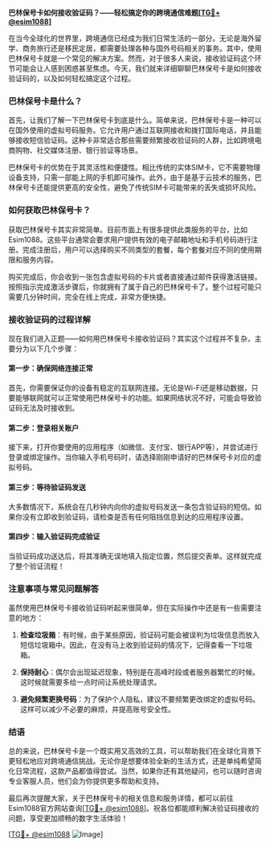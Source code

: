 **巴林保号卡如何接收验证码？——轻松搞定你的跨境通信难题[[TG💪+ @esim1088](https://t.me/s/esim1088)]**

在当今全球化的世界里，跨境通信已经成为我们日常生活的一部分。无论是海外留学、商务旅行还是移民定居，都需要处理各种与国外号码相关的事务。其中，使用巴林保号卡就是一个常见的解决方案。然而，对于很多人来说，接收验证码这个环节可能会让人感到困惑甚至焦虑。今天，我们就来详细聊聊巴林保号卡是如何接收验证码的，以及如何轻松搞定这个过程。

### 巴林保号卡是什么？

首先，让我们了解一下巴林保号卡到底是什么。简单来说，巴林保号卡是一种可以在国外使用的虚拟号码服务。它允许用户通过互联网接收和拨打国际电话，并且能够接收短信验证码。这种卡非常适合那些需要频繁接收验证码的人群，比如跨境电商购物、社交媒体注册、银行验证等场景。

巴林保号卡的优势在于其灵活性和便捷性。相比传统的实体SIM卡，它不需要物理设备支持，只需一部能上网的手机即可操作。此外，由于是基于云技术的服务，巴林保号卡还能提供更高的安全性，避免了传统SIM卡可能带来的丢失或损坏风险。

### 如何获取巴林保号卡？

获取巴林保号卡其实非常简单。目前市面上有很多提供此类服务的平台，比如Esim1088。这些平台通常会要求用户提供有效的电子邮箱地址和手机号码进行注册。完成注册后，用户可以选择购买不同类型的套餐，每个套餐对应不同的使用期限和服务内容。

购买完成后，你会收到一张包含虚拟号码的卡片或者直接通过邮件获得激活链接。按照指示完成激活步骤后，你就拥有了属于自己的巴林保号卡了。整个过程可能只需要几分钟时间，完全在线上完成，非常方便快捷。

### 接收验证码的过程详解

现在我们进入正题——如何用巴林保号卡接收验证码？其实这个过程并不复杂，主要分为以下几个步骤：

#### 第一步：确保网络连接正常
首先，你需要保证你的设备有稳定的互联网连接。无论是Wi-Fi还是移动数据，只要能够联网就可以正常使用巴林保号卡的功能。如果网络状况不好，可能会导致验证码无法及时接收到。

#### 第二步：登录相关账户
接下来，打开你要使用的应用程序（如微信、支付宝、银行APP等），并尝试进行登录或绑定操作。当你输入手机号码时，请选择刚刚申请好的巴林保号卡对应的虚拟号码。

#### 第三步：等待验证码发送
大多数情况下，系统会在几秒钟内向你的虚拟号码发送一条包含验证码的短信。如果你没有立即收到验证码，请检查是否有任何阻挡信息到达的应用程序设置。

#### 第四步：输入验证码完成验证
当验证码成功送达后，将其准确无误地填入指定位置，然后提交表单。这样就完成了整个验证流程！

### 注意事项与常见问题解答

虽然使用巴林保号卡接收验证码听起来很简单，但在实际操作中还是有一些需要注意的地方：

1. **检查垃圾箱**：有时候，由于某些原因，验证码可能会被误判为垃圾信息而放入短信垃圾箱中。因此，在没有马上收到验证码的情况下，记得查看一下垃圾箱。
   
2. **保持耐心**：偶尔会出现延迟现象，特别是在高峰时段或者服务器繁忙的时候。这时候就需要多给一点时间让系统处理请求。

3. **避免频繁更换号码**：为了保护个人隐私，建议不要频繁更改绑定的虚拟号码。这样可以减少不必要的麻烦，并提高账号安全性。

### 结语

总的来说，巴林保号卡是一个既实用又高效的工具，可以帮助我们在全球化背景下更轻松地应对跨境通信挑战。无论你是想要体验全新的生活方式，还是单纯希望简化日常流程，这款产品都值得尝试。当然，如果你还有其他疑问，也可以随时咨询专业客服人员，他们会为你提供更多帮助和支持。

最后再次提醒大家，关于巴林保号卡的相关信息和服务详情，都可以前往Esim1088官方网站查询[[TG💪+ @esim1088](https://t.me/s/esim1088)]。祝各位都能顺利解决验证码接收的问题，享受更加顺畅的数字生活体验！

[[TG💪+ @esim1088](https://t.me/s/esim1088) ![Image](https://i.postimg.cc/4NQfJmqS/Snipaste-2025-05-13-00-14-12.png)]